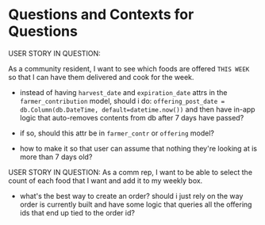 # Questions and Contexts for Questions

USER STORY IN QUESTION:

As a community resident, I want to see which foods are offered `THIS WEEK` so that I can have them delivered and cook for the week.

- instead of having `harvest_date` and `expiration_date` attrs in the `farmer_contribution` model, should i do: `offering_post_date = db.Column(db.DateTime, default=datetime.now())` and then have in-app logic that auto-removes contents from db after 7 days have passed?

- if so, should this attr be in `farmer_contr` or `offering` model?
- how to make it so that user can assume that nothing they're looking at is more than 7 days old?

USER STORY IN QUESTION:
As a comm rep, I want to be able to select the count of each food that I want and add it to my weekly box.

- what's the best way to create an order? should i just rely on the way order is currently built and have some logic that queries all the offering ids that end up tied to the order id? 